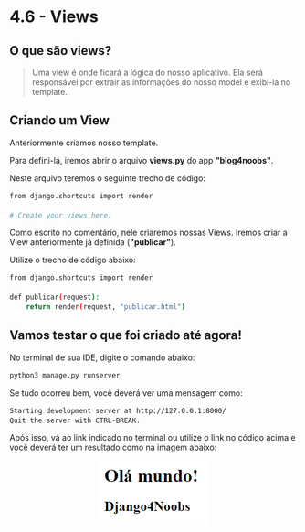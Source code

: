 # 4.6 - Views

## O que são views?

> Uma view é onde ficará a lógica do nosso aplicativo. Ela será responsável por extrair as informações do nosso model e
> exibi-la no template.

## Criando um View

Anteriormente criamos nosso template.

Para defini-lá, iremos abrir o arquivo **views.py** do app **"blog4noobs"**.

Neste arquivo teremos o seguinte trecho de código:

```bash
from django.shortcuts import render

# Create your views here.
```

Como escrito no comentário, nele criaremos nossas Views. Iremos criar a View anteriormente já definida (**"publicar"**).

Utilize o trecho de código abaixo:

```bash
from django.shortcuts import render

def publicar(request):
    return render(request, "publicar.html")
```

## Vamos testar o que foi criado até agora!

No terminal de sua IDE, digite o comando abaixo:

```bash
python3 manage.py runserver
```

Se tudo ocorreu bem, você deverá ver uma mensagem como:

```bash
Starting development server at http://127.0.0.1:8000/
Quit the server with CTRL-BREAK.
```

Após isso, vá ao link indicado no terminal ou utilize o link no código acima e você deverá ter um resultado como na
imagem abaixo:
<p align="center">
<img src="../images/resultado-min.png">
</p>
